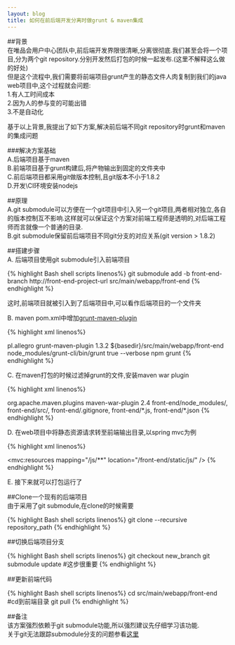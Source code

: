 ```yaml
---
layout: blog
title: 如何在前后端开发分离时做grunt & maven集成
---
```


##背景  
在唯品会用户中心团队中,前后端开发界限很清晰,分离很彻底.我们甚至会将一个项目,分为两个git repository.分别开发然后打包的时候一起发布.(这里不解释这么做的好处)  
但是这个流程中,我们需要将前端项目grunt产生的静态文件人肉复制到我们的java web项目中,这个过程就会问题:  
1.有人工时间成本  
2.因为人的参与变的可能出错  
3.不是自动化  

基于以上背景,我提出了如下方案,解决前后端不同git repository时grunt和maven的集成问题

###解决方案基础  
A.后端项目基于maven  
B.前端项目基于grunt构建后,将产物输出到固定的文件夹中  
C.前后端项目都采用git做版本控制,且git版本不小于1.8.2  
D.开发\CI环境安装nodejs  

##原理  
A.git submodule可以方便在一个git项目中引入另一个git项目,两者相对独立,各自的版本控制互不影响.这样就可以保证这个方案对前端工程师是透明的,对后端工程师而言就像一个普通的目录.  
B.git submodule保留前后端项目不同git分支的对应关系(git version > 1.8.2)

##搭建步骤  
A. 后端项目使用git submodule引入前端项目

{% highlight Bash shell scripts linenos%}
git submodule add -b front-end-branch http://front-end-project-url   src/main/webapp/front-end
{% endhighlight %}

这时,前端项目就被引入到了后端项目中,可以看作后端项目的一个文件夹

B. maven pom.xml中增加[grunt-maven-plugin](https://github.com/allegro/grunt-maven-plugin)

{% highlight xml linenos%}
<!-- grunt maven plugin负责安装grunt项目和执行grunt命令-->
<plugin>
    <groupId>pl.allegro</groupId>
    <artifactId>grunt-maven-plugin</artifactId>
    <version>1.3.2</version>
    <configuration>
        <gruntBuildDirectory>
            ${basedir}/src/main/webapp/front-end
        </gruntBuildDirectory>
        <gruntExecutable>
            node_modules/grunt-cli/bin/grunt
        </gruntExecutable>
        <runGruntWithNode>
            true
        </runGruntWithNode>
        <gruntOptions>
            <gruntOption>
                --verbose
            </gruntOption>
        </gruntOptions>
    </configuration>
    <executions>
        <execution>
            <goals>
                <goal>npm</goal>
                <goal>grunt</goal>
            </goals>
        </execution>
    </executions>
</plugin>
{% endhighlight %}

C. 在maven打包的时候过滤掉grunt的文件,安装maven war plugin

{% highlight xml linenos%}
<!-- war plugin将引入的grunt源码和前端项目配置环境等无用文件屏蔽-->
<plugin>
    <groupId>org.apache.maven.plugins</groupId>
    <artifactId>maven-war-plugin</artifactId>
    <version>2.4</version>
    <configuration>
        <packagingExcludes>
            front-end/node_modules/,
            front-end/src/,
            front-end/.gitignore,
            front-end/*.js,
            front-end/*.json
        </packagingExcludes>
    </configuration>
</plugin>
{% endhighlight %}

D. 在web项目中将静态资源请求转至前端输出目录,以spring mvc为例

{% highlight xml linenos%}
<bean id="viewResolver" class="org.springframework.web.servlet.view.InternalResourceViewResolver">
<!-- 这里的固定输出目录为前端项目中的static目录-->
  <property name="prefix" value="/front-end/static/" />
  <property name="suffix" value=".html" />
</bean>

<!-- 静态资源映射配置,当然,除了JS,别的也可以,甚至是上面的HTML你也可以这么干-->
<mvc:resources mapping="/js/**" location="/front-end/static/js/" />
{% endhighlight %}

E. 接下来就可以打包运行了

##Clone一个现有的后端项目  
由于采用了git submodule,在clone的时候需要

{% highlight Bash shell scripts linenos%}
git clone --recursive repository_path
{% endhighlight %}

##切换后端项目分支

{% highlight Bash shell scripts linenos%}
git checkout new_branch
git submodule update  #这步很重要
{% endhighlight %}

##更新前端代码

{% highlight Bash shell scripts linenos%}
cd src/main/webapp/front-end #cd到前端目录
git pull
{% endhighlight %}

##备注  
该方案强烈依赖于git submodule功能,所以强烈建议先仔细学习该功能.  
关于git无法跟踪submodule分支的问题参看[这里](http://stackoverflow.com/questions/1777854/git-submodules-specify-a-branch-tag)
